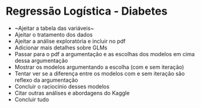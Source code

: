 # Regressão Logística - Diabetes

- ~Ajeitar a tabela das variáveis~
- Ajeitar o tratamento dos dados
- Ajeitar a análise exploratória e incluir no pdf
- Adicionar mais detalhes sobre GLMs
- Passar para o pdf a argumentação e as escolhas dos modelos em cima dessa argumentação
- Mostrar os modelos argumentando a escolha (com e sem iteração)
- Tentar ver se a diferença entre os modelos com e sem iteração são reflexo da argumentação
- Concluir o raciocínio desses modelos
- Citar outras análises e abordagens do Kaggle
- Concluir tudo
